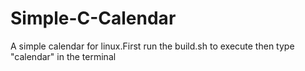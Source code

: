 # Simple-C-Calendar
A simple calendar for linux.First run the build.sh to execute then type "calendar" in the terminal
